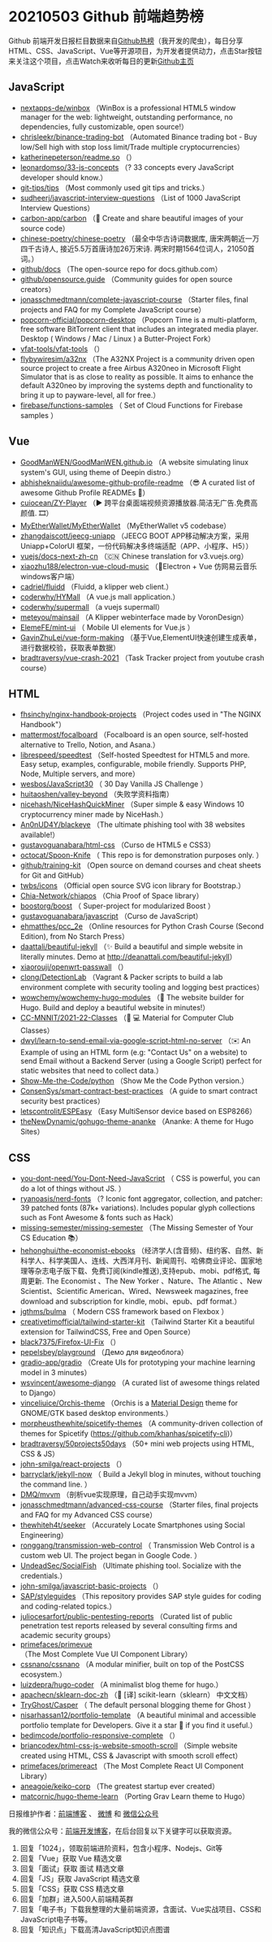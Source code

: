# 20210503 Github 前端趋势榜

Github 前端开发日报栏目数据来自[Github热榜](https://github.qdkfweb.cn/)（我开发的爬虫），每日分享HTML、CSS、JavaScript、Vue等开源项目，为开发者提供动力，点击Star按钮来关注这个项目，点击Watch来收听每日的更新[Github主页](https://github.com/kujian/githubTrending)
## JavaScript

* [nextapps-de/winbox](https://github.com/nextapps-de/winbox) （WinBox is a professional HTML5 window manager for the web: lightweight, outstanding performance, no dependencies, fully customizable, open source!）
* [chrisleekr/binance-trading-bot](https://github.com/chrisleekr/binance-trading-bot) （Automated Binance trading bot - Buy low/Sell high with stop loss limit/Trade multiple cryptocurrencies）
* [katherinepeterson/readme.so](https://github.com/katherinepeterson/readme.so) （）
* [leonardomso/33-js-concepts](https://github.com/leonardomso/33-js-concepts) （? 33 concepts every JavaScript developer should know.）
* [git-tips/tips](https://github.com/git-tips/tips) （Most commonly used git tips and tricks.）
* [sudheerj/javascript-interview-questions](https://github.com/sudheerj/javascript-interview-questions) （List of 1000 JavaScript Interview Questions）
* [carbon-app/carbon](https://github.com/carbon-app/carbon) （:black_heart: Create and share beautiful images of your source code）
* [chinese-poetry/chinese-poetry](https://github.com/chinese-poetry/chinese-poetry) （最全中华古诗词数据库, 唐宋两朝近一万四千古诗人, 接近5.5万首唐诗加26万宋诗. 两宋时期1564位词人，21050首词。）
* [github/docs](https://github.com/github/docs) （The open-source repo for docs.github.com）
* [github/opensource.guide](https://github.com/github/opensource.guide) （Community guides for open source creators）
* [jonasschmedtmann/complete-javascript-course](https://github.com/jonasschmedtmann/complete-javascript-course) （Starter files, final projects and FAQ for my Complete JavaScript course）
* [popcorn-official/popcorn-desktop](https://github.com/popcorn-official/popcorn-desktop) （Popcorn Time is a multi-platform, free software BitTorrent client that includes an integrated media player. Desktop ( Windows / Mac / Linux ) a Butter-Project Fork）
* [vfat-tools/vfat-tools](https://github.com/vfat-tools/vfat-tools) （）
* [flybywiresim/a32nx](https://github.com/flybywiresim/a32nx) （The A32NX Project is a community driven open source project to create a free Airbus A320neo in Microsoft Flight Simulator that is as close to reality as possible. It aims to enhance the default A320neo by improving the systems depth and functionality to bring it up to payware-level, all for free.）
* [firebase/functions-samples](https://github.com/firebase/functions-samples) （
        Set of Cloud Functions for Firebase samples
      ）

## Vue

* [GoodManWEN/GoodManWEN.github.io](https://github.com/GoodManWEN/GoodManWEN.github.io) （A website simulating linux system's GUI, using theme of Deepin distro.）
* [abhisheknaiidu/awesome-github-profile-readme](https://github.com/abhisheknaiidu/awesome-github-profile-readme) （&#x1f60e; A curated list of awesome Github Profile READMEs &#x1f4dd;）
* [cuiocean/ZY-Player](https://github.com/cuiocean/ZY-Player) （&#x25b6;&#xfe0f; 跨平台桌面端视频资源播放器.简洁无广告.免费高颜值. &#x1f39e;）
* [MyEtherWallet/MyEtherWallet](https://github.com/MyEtherWallet/MyEtherWallet) （MyEtherWallet v5 codebase）
* [zhangdaiscott/jeecg-uniapp](https://github.com/zhangdaiscott/jeecg-uniapp) （JEECG BOOT APP移动解决方案，采用Uniapp+ColorUI 框架，一份代码解决多终端适配（APP、小程序、H5））
* [vuejs/docs-next-zh-cn](https://github.com/vuejs/docs-next-zh-cn) （&#x1f1e8;&#x1f1f3; Chinese translation for v3.vuejs.org）
* [xiaozhu188/electron-vue-cloud-music](https://github.com/xiaozhu188/electron-vue-cloud-music) （&#x1f680;Electron + Vue 仿网易云音乐windows客户端）
* [cadriel/fluidd](https://github.com/cadriel/fluidd) （Fluidd, a klipper web client.）
* [coderwhy/HYMall](https://github.com/coderwhy/HYMall) （A vue.js mall application.）
* [coderwhy/supermall](https://github.com/coderwhy/supermall) （a vuejs supermall）
* [meteyou/mainsail](https://github.com/meteyou/mainsail) （A Klipper webinterface made by VoronDesign）
* [ElemeFE/mint-ui](https://github.com/ElemeFE/mint-ui) （
        Mobile UI elements for Vue.js
      ）
* [GavinZhuLei/vue-form-making](https://github.com/GavinZhuLei/vue-form-making) （基于Vue,ElementUI快速创建生成表单，进行数据校验，获取表单数据）
* [bradtraversy/vue-crash-2021](https://github.com/bradtraversy/vue-crash-2021) （Task Tracker project from youtube crash course）

## HTML

* [fhsinchy/nginx-handbook-projects](https://github.com/fhsinchy/nginx-handbook-projects) （Project codes used in "The NGINX Handbook"）
* [mattermost/focalboard](https://github.com/mattermost/focalboard) （Focalboard is an open source, self-hosted alternative to Trello, Notion, and Asana.）
* [librespeed/speedtest](https://github.com/librespeed/speedtest) （Self-hosted Speedtest for HTML5 and more. Easy setup, examples, configurable, mobile friendly. Supports PHP, Node, Multiple servers, and more）
* [wesbos/JavaScript30](https://github.com/wesbos/JavaScript30) （
        30 Day Vanilla JS Challenge
      ）
* [huitaoshen/valley-beyond](https://github.com/huitaoshen/valley-beyond) （失败学资料指南）
* [nicehash/NiceHashQuickMiner](https://github.com/nicehash/NiceHashQuickMiner) （Super simple &amp; easy Windows 10 cryptocurrency miner made by NiceHash.）
* [An0nUD4Y/blackeye](https://github.com/An0nUD4Y/blackeye) （The ultimate phishing tool with 38 websites available!）
* [gustavoguanabara/html-css](https://github.com/gustavoguanabara/html-css) （Curso de HTML5 e CSS3）
* [octocat/Spoon-Knife](https://github.com/octocat/Spoon-Knife) （
        This repo is for demonstration purposes only.
      ）
* [github/training-kit](https://github.com/github/training-kit) （Open source on demand courses and cheat sheets for Git and GitHub）
* [twbs/icons](https://github.com/twbs/icons) （Official open source SVG icon library for Bootstrap.）
* [Chia-Network/chiapos](https://github.com/Chia-Network/chiapos) （Chia Proof of Space library）
* [boostorg/boost](https://github.com/boostorg/boost) （
        Super-project for modularized Boost
      ）
* [gustavoguanabara/javascript](https://github.com/gustavoguanabara/javascript) （Curso de JavaScript）
* [ehmatthes/pcc_2e](https://github.com/ehmatthes/pcc_2e) （Online resources for Python Crash Course (Second Edition), from No Starch Press）
* [daattali/beautiful-jekyll](https://github.com/daattali/beautiful-jekyll) （&#x2728; Build a beautiful and simple website in literally minutes. Demo at <a href="http://deanattali.com/beautiful-jekyll" rel="nofollow">http://deanattali.com/beautiful-jekyll</a>）
* [xiaorouji/openwrt-passwall](https://github.com/xiaorouji/openwrt-passwall) （）
* [clong/DetectionLab](https://github.com/clong/DetectionLab) （Vagrant &amp; Packer scripts to build a lab environment complete with security tooling and logging best practices）
* [wowchemy/wowchemy-hugo-modules](https://github.com/wowchemy/wowchemy-hugo-modules) （&#x1f4dd; The website builder for Hugo. Build and deploy a beautiful website in minutes!）
* [CC-MNNIT/2021-22-Classes](https://github.com/CC-MNNIT/2021-22-Classes) （&#x1f392; &#x1f4bb; Material for Computer Club Classes）
* [dwyl/learn-to-send-email-via-google-script-html-no-server](https://github.com/dwyl/learn-to-send-email-via-google-script-html-no-server) （&#x2709;&#xfe0f; An Example of using an HTML form (e.g: "Contact Us" on a website) to send Email without a Backend Server (using a Google Script) perfect for static websites that need to collect data.）
* [Show-Me-the-Code/python](https://github.com/Show-Me-the-Code/python) （Show Me the Code Python version.）
* [ConsenSys/smart-contract-best-practices](https://github.com/ConsenSys/smart-contract-best-practices) （A guide to smart contract security best practices）
* [letscontrolit/ESPEasy](https://github.com/letscontrolit/ESPEasy) （Easy MultiSensor device based on ESP8266）
* [theNewDynamic/gohugo-theme-ananke](https://github.com/theNewDynamic/gohugo-theme-ananke) （Ananke: A theme for Hugo Sites）

## CSS

* [you-dont-need/You-Dont-Need-JavaScript](https://github.com/you-dont-need/You-Dont-Need-JavaScript) （
        CSS is powerful, you can do a lot of things without JS.
      ）
* [ryanoasis/nerd-fonts](https://github.com/ryanoasis/nerd-fonts) （? Iconic font aggregator, collection, and patcher: 39 patched fonts (87k+ variations). Includes popular glyph collections such as Font Awesome &amp; fonts such as Hack）
* [missing-semester/missing-semester](https://github.com/missing-semester/missing-semester) （The Missing Semester of Your CS Education &#x1f4da;）
* [hehonghui/the-economist-ebooks](https://github.com/hehonghui/the-economist-ebooks) （经济学人(含音频)、纽约客、自然、新科学人、科学美国人、连线、大西洋月刊、新闻周刊、哈佛商业评论、国家地理等杂志电子版下载、免费订阅(kindle推送),支持epub、mobi、pdf格式, 每周更新. The Economist 、The New Yorker 、Nature、The Atlantic 、New Scientist、Scientific American、Wired、Newsweek magazines, free download and subscription for kindle, mobi、epub、pdf format.）
* [jgthms/bulma](https://github.com/jgthms/bulma) （
        Modern CSS framework based on Flexbox
      ）
* [creativetimofficial/tailwind-starter-kit](https://github.com/creativetimofficial/tailwind-starter-kit) （Tailwind Starter Kit a beautiful extension for TailwindCSS, Free and Open Source）
* [black7375/Firefox-UI-Fix](https://github.com/black7375/Firefox-UI-Fix) （）
* [pepelsbey/playground](https://github.com/pepelsbey/playground) （Демо для видеоблога）
* [gradio-app/gradio](https://github.com/gradio-app/gradio) （Create UIs for prototyping your machine learning model in 3 minutes）
* [wsvincent/awesome-django](https://github.com/wsvincent/awesome-django) （A curated list of awesome things related to Django）
* [vinceliuice/Orchis-theme](https://github.com/vinceliuice/Orchis-theme) （Orchis is a [Material Design](https://material.io) theme for GNOME/GTK based desktop environments.）
* [morpheusthewhite/spicetify-themes](https://github.com/morpheusthewhite/spicetify-themes) （A community-driven collection of themes for Spicetify (https://github.com/khanhas/spicetify-cli)）
* [bradtraversy/50projects50days](https://github.com/bradtraversy/50projects50days) （50+ mini web projects using HTML, CSS &amp; JS）
* [john-smilga/react-projects](https://github.com/john-smilga/react-projects) （）
* [barryclark/jekyll-now](https://github.com/barryclark/jekyll-now) （
        Build a Jekyll blog in minutes, without touching the command line.
      ）
* [DMQ/mvvm](https://github.com/DMQ/mvvm) （剖析vue实现原理，自己动手实现mvvm）
* [jonasschmedtmann/advanced-css-course](https://github.com/jonasschmedtmann/advanced-css-course) （Starter files, final projects and FAQ for my Advanced CSS course）
* [thewhiteh4t/seeker](https://github.com/thewhiteh4t/seeker) （Accurately Locate Smartphones using Social Engineering）
* [ronggang/transmission-web-control](https://github.com/ronggang/transmission-web-control) （
        Transmission Web Control is a custom web UI. The project began in Google Code.
      ）
* [UndeadSec/SocialFish](https://github.com/UndeadSec/SocialFish) （Ultimate phishing tool. Socialize with the credentials.）
* [john-smilga/javascript-basic-projects](https://github.com/john-smilga/javascript-basic-projects) （）
* [SAP/styleguides](https://github.com/SAP/styleguides) （This repository provides SAP style guides for coding and coding-related topics.）
* [juliocesarfort/public-pentesting-reports](https://github.com/juliocesarfort/public-pentesting-reports) （Curated list of public penetration test reports released by several consulting firms and academic security groups）
* [primefaces/primevue](https://github.com/primefaces/primevue) （The Most Complete Vue UI Component Library）
* [cssnano/cssnano](https://github.com/cssnano/cssnano) （A modular minifier, built on top of the PostCSS ecosystem.）
* [luizdepra/hugo-coder](https://github.com/luizdepra/hugo-coder) （A minimalist blog theme for hugo.）
* [apachecn/sklearn-doc-zh](https://github.com/apachecn/sklearn-doc-zh) （&#x1f4d6; [译] scikit-learn（sklearn） 中文文档）
* [TryGhost/Casper](https://github.com/TryGhost/Casper) （
        The default personal blogging theme for Ghost
      ）
* [nisarhassan12/portfolio-template](https://github.com/nisarhassan12/portfolio-template) （A beautiful minimal and accessible portfolio template for Developers. Give it a star &#x1f31f; if you find it useful.）
* [bedimcode/portfolio-responsive-complete](https://github.com/bedimcode/portfolio-responsive-complete) （）
* [briancodex/html-css-js-website-smooth-scroll](https://github.com/briancodex/html-css-js-website-smooth-scroll) （Simple website created using HTML, CSS &amp; Javascript with smooth scroll effect）
* [primefaces/primereact](https://github.com/primefaces/primereact) （The Most Complete React UI Component Library）
* [aneagoie/keiko-corp](https://github.com/aneagoie/keiko-corp) （The greatest startup ever created）
* [matcornic/hugo-theme-learn](https://github.com/matcornic/hugo-theme-learn) （Porting Grav Learn theme to Hugo）


日报维护作者：[前端博客](https://qdkfweb.cn/) 、 [微博](https://qdkfweb.cn/go/weibo) 和 [微信公众号](https://open.weixin.qq.com/qr/code?username=caibaojian_com)

我的微信公众号：[前端开发博客](https://open.weixin.qq.com/qr/code?username=caibaojian_com)，在后台回复以下关键字可以获取资源。

1. 回复「1024」，领取前端进阶资料，包含小程序、Nodejs、Git等
2. 回复「Vue」获取 Vue 精选文章
3. 回复「面试」获取 面试 精选文章
4. 回复「JS」获取 JavaScript 精选文章
5. 回复「CSS」获取 CSS 精选文章
6. 回复「加群」进入500人前端精英群
7. 回复「电子书」下载我整理的大量前端资源，含面试、Vue实战项目、CSS和JavaScript电子书等。
8. 回复「知识点」下载高清JavaScript知识点图谱